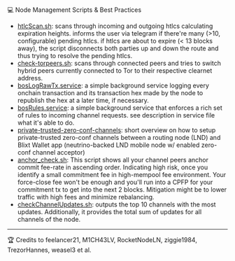 💻 Node Management Scripts & Best Practices

- [htlcScan.sh](/htlcScan.sh): scans through incoming and outgoing htlcs calculating expiration heights. informs the user via telegram if there're many (>10, configurable) pending htlcs. if htlcs are about to expire (< 13 blocks away), the script disconnects both parties up and down the route and thus trying to resolve the pending htlcs.
- [check-torpeers.sh](/check-torpeers.sh): scans through connected peers and tries to switch hybrid peers currently connected to Tor to their respective clearnet address.
- [bosLogRawTx.service](/bosLogRawTx.service): a simple background service logging every onchain transaction and its transaction hex made by the node to republish the hex at a later time, if necessary.
- [bosRules.service](/bosRules.service): a simple background service that enforces a rich set of rules to incoming channel requests. see description in service file what it's able to do.
- [private-trusted-zero-conf-channels](/private-trusted-zero-conf-channels.md): short overview on how to setup private-trusted zero-conf channels between a routing node (LND) and Blixt Wallet app (neutrino-backed LND mobile node w/ enabled zero-conf channel acceptor)
- [anchor_check.sh](/anchor_check.sh): This script shows all your channel peers anchor commit fee-rate in ascending order. Indicating high risk, once you identify a small commitment fee in high-mempool fee environment. Your force-close fee won't be enough and you'll run into a CPFP for your commitment tx to get into the next 2 blocks. Mitigation might be to lower traffic with high fees and minimize rebalancing.
- [checkChannelUpdates.sh](/checkChannelUpdates.sh): outputs the top 10 channels with the most updates. Additionally, it provides the total sum of updates for all channels of the node.

___________________________________
🏆 Credits to feelancer21, M1CH43LV, RocketNodeLN, ziggie1984, TrezorHannes, weasel3 et al.
